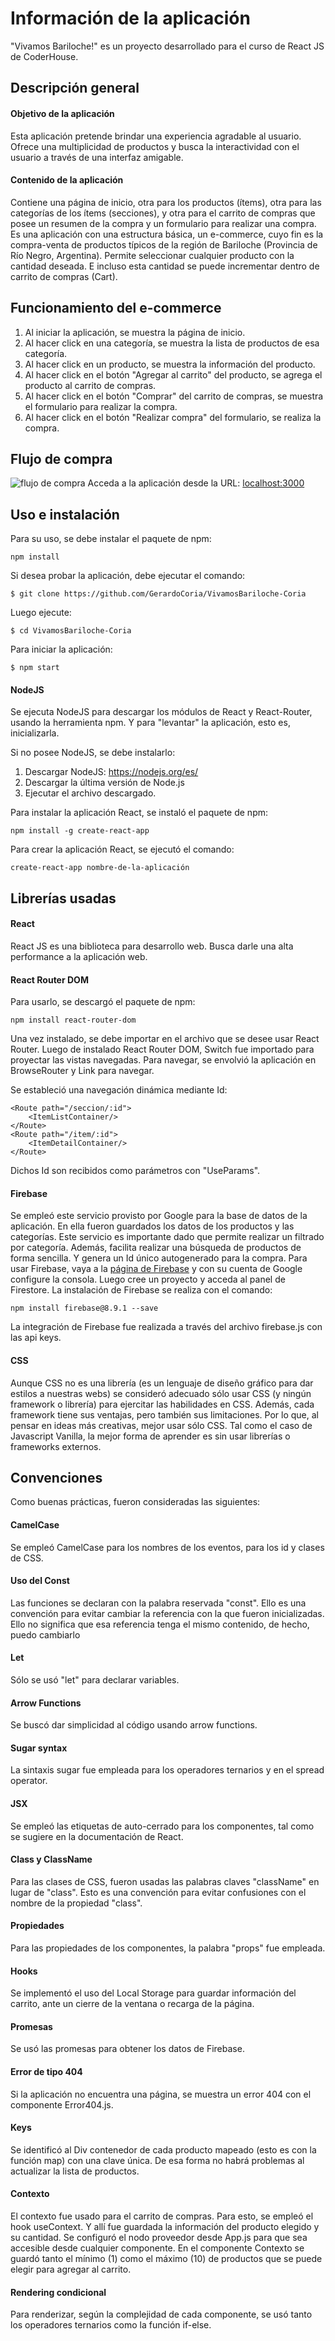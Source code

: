 # Información de la aplicación
"Vivamos Bariloche!" es un proyecto desarrollado para el curso de React JS de CoderHouse.

## Descripción general
#### Objetivo de la aplicación
Esta aplicación pretende brindar una experiencia agradable al usuario. Ofrece una multiplicidad de productos y busca la interactividad con el usuario a través de una interfaz amigable.

#### Contenido de la aplicación
Contiene una página de inicio, otra para los productos (ítems), otra para las categorías de los ítems (secciones), y otra para el carrito de compras que posee un resumen de la compra y un formulario para realizar una compra.
Es una aplicación con una estructura básica, un e-commerce, cuyo fin es la compra-venta de productos típicos de la región de Bariloche (Provincia de Río Negro, Argentina). 
Permite seleccionar cualquier producto con la cantidad deseada. E incluso esta cantidad se puede incrementar dentro de carrito de compras (Cart).

## Funcionamiento del e-commerce
1. Al iniciar la aplicación, se muestra la página de inicio.
2. Al hacer click en una categoría, se muestra la lista de productos de esa categoría.
3. Al hacer click en un producto, se muestra la información del producto.
4. Al hacer click en el botón "Agregar al carrito" del producto, se agrega el producto al carrito de compras.
5. Al hacer click en el botón "Comprar" del carrito de compras, se muestra el formulario para realizar la compra.
6. Al hacer click en el botón "Realizar compra" del formulario, se realiza la compra.

## Flujo de compra
![flujo de compra](https://github.com/GerardoCoria/VivamosBariloche-Coria/blob/main/src/media/Multimedia2.gif?raw=true)
Acceda a la aplicación desde la URL:
[localhost:3000](/localhost:3000)

## Uso e instalación
Para su uso, se debe instalar el paquete de npm:
```
npm install
```
Si desea probar la aplicación, debe ejecutar el comando:
```
$ git clone https://github.com/GerardoCoria/VivamosBariloche-Coria
```
Luego ejecute:
```
$ cd VivamosBariloche-Coria
```
Para iniciar la aplicación:
```
$ npm start
```

#### NodeJS
Se ejecuta NodeJS para descargar los módulos de React y React-Router, usando la herramienta npm. 
Y para "levantar" la aplicación, esto es, inicializarla.

Si no posee NodeJS, se debe instalarlo:
1. Descargar NodeJS: https://nodejs.org/es/
2. Descargar la última versión de Node.js
3. Ejecutar el archivo descargado.

Para instalar la aplicación React, se instaló el paquete de npm:
```
npm install -g create-react-app
```
Para crear la aplicación React, se ejecutó el comando:
```
create-react-app nombre-de-la-aplicación
```
## Librerías usadas
#### React
React JS es una biblioteca para desarrollo web. Busca darle una alta performance a la aplicación web.

#### React Router DOM
Para usarlo, se descargó el paquete de npm:
```
npm install react-router-dom
```
Una vez instalado, se debe importar en el archivo que se desee usar React Router.
Luego de instalado React Router DOM, Switch fue importado para proyectar las vistas navegadas. Para navegar, se envolvió la aplicación en BrowseRouter y Link para navegar.

Se estableció una navegación dinámica mediante Id:
```
<Route path="/seccion/:id">
    <ItemListContainer/>
</Route>
<Route path="/item/:id">
    <ItemDetailContainer/>
</Route>
```
Dichos Id son recibidos como parámetros con "UseParams".

#### Firebase
Se empleó este servicio provisto por Google para la base de datos de la aplicación. En ella fueron guardados los datos de los productos y las categorías.
Este servicio es importante dado que permite realizar un filtrado por categoría. Además, facilita realizar una búsqueda de productos de forma sencilla.
Y genera un Id único autogenerado para la compra. 
Para usar Firebase, vaya a la [página de Firebase](https://firebase.google.com/) y con su cuenta de Google configure la consola. Luego cree un proyecto y acceda al panel de Firestore.
La instalación de Firebase se realiza con el comando:
```
npm install firebase@8.9.1 --save
```

La integración de Firebase fue realizada a través del archivo firebase.js con las api keys.

#### CSS
Aunque CSS no es una librería (es un lenguaje de diseño gráfico para dar estilos a nuestras webs) se consideró adecuado sólo usar CSS (y ningún framework o librería) para ejercitar las habilidades en CSS. 
Además, cada framework tiene sus ventajas, pero también sus limitaciones. Por lo que, al pensar en ideas más creativas, mejor usar sólo CSS. Tal como el caso de Javascript Vanilla, la mejor forma de aprender es sin usar librerías o frameworks externos.

## Convenciones
Como buenas prácticas, fueron consideradas las siguientes:

#### CamelCase
Se empleó CamelCase para los nombres de los eventos, para los id y clases de CSS.

#### Uso del Const
Las funciones se declaran con la palabra reservada "const". Ello es una convención para evitar cambiar la referencia con la que fueron inicializadas. Ello no significa que esa referencia tenga el mismo contenido, de hecho, puedo cambiarlo

#### Let
Sólo se usó "let" para declarar variables.

#### Arrow Functions
Se buscó dar simplicidad al código usando arrow functions.

#### Sugar syntax
La sintaxis sugar fue empleada para los operadores ternarios y en el spread operator.

#### JSX
Se empleó las etiquetas de auto-cerrado para los componentes, tal como se sugiere en la documentación de React.

#### Class y ClassName
Para las clases de CSS, fueron usadas las palabras claves "className" en lugar de "class". Esto es una convención para evitar confusiones con el nombre de la propiedad "class".

#### Propiedades
Para las propiedades de los componentes, la palabra "props" fue empleada.

#### Hooks
Se implementó el uso del Local Storage para guardar información del carrito, ante un cierre de la ventana o recarga de la página.

#### Promesas
Se usó las promesas para obtener los datos de Firebase.

#### Error de tipo 404
Si la aplicación no encuentra una página, se muestra un error 404 con el componente Error404.js.

#### Keys
Se identificó al Div contenedor de cada producto mapeado (esto es con la función map) con una clave única. De esa forma no habrá problemas al actualizar la lista de productos.

#### Contexto
El contexto fue usado para el carrito de compras. Para esto, se empleó el hook useContext. Y allí fue guardada la información del producto elegido y su cantidad.
Se configuró el nodo proveedor desde App.js para que sea accesible desde cualquier componente.
En el componente Contexto se guardó tanto el mínimo (1) como el máximo (10) de productos que se puede elegir para agregar al carrito.

#### Rendering condicional
Para renderizar, según la complejidad de cada componente, se usó tanto los operadores ternarios como la función if-else. 